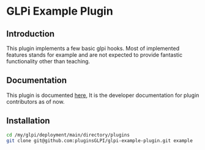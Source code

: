 # GLPi Example Plugin

## Introduction

This plugin implements a few basic glpi hooks.
Most of implemented features stands for example and are not
expected to provide fantastic functionality other than teaching.

## Documentation

This plugin is documented [here](https://github.com/pluginsGLPI/glpi-example-plugin/wiki),
It is the developer documentation for plugin contributors as of now.

## Installation

```sh
cd /my/glpi/deployment/main/directory/plugins
git clone git@github.com:pluginsGLPI/glpi-example-plugin.git example
```
